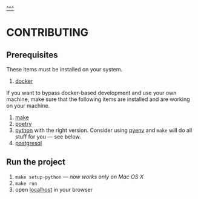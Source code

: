 [^^^](../../../)

# CONTRIBUTING

## Prerequisites

These items must be installed on your system.

1. [docker](https://www.docker.com/)

If you want to bypass docker-based development
and use your own machine, make sure 
that the following items are installed and are working
on your machine.

1. [make](https://www.gnu.org/software/make/)
2. [poetry](https://python-poetry.org/)
3. [python](https://www.python.org/) with the right version.
    Consider using [pyenv](https://github.com/pyenv/pyenv)
    and `make` will do all stuff for you — see below.
4. [postgresql](https://www.postgresql.org/)

## Run the project

1. `make setup-python` — *now works only on Mac OS X*
2. `make run`
3. open [localhost](http://localhost:8000) in your browser
